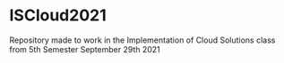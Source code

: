 # ISCloud2021
Repository made to work in the Implementation of Cloud Solutions class from 5th Semester
September 29th 2021
